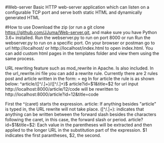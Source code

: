 #Web-server
Basic HTTP web-server application which can listen on a configurable TCP port and serve both static HTML and dynamically generated HTML

#How to use
Download the zip (or run a git clone https://github.com/JJuma/Web-server.git, and make sure you have Python 3.6+ installed. Run the webserver.py to run on port 8000 or run Run the webserver.py to run on a specific port. On your browser or postman go to url http://localhost/ or http://localhost/index.html to open index.html.
You can add custom html pages in the templates folder and view them using the same process.

URL rewriting feature such as mod_rewrite in Apache. Is also included.
In the url_rewrite.ini file you can add a rewrite rule.
Currently there are 2 rules post and article written in the form:
<name> = <url regex> <result>
eg In for article the rule is as shown below:
^article/([^/.]+)/([^/.]+)$ article?id=$1&title=$2
for url input http://localhost:8000/article/12/code will be rewritten to http://localhost:8000/article?id=12&title=code
  
First the ^(caret) starts the expression.
article: If anything besides "article" is typed in, the URL rewrite will not take place.
([^/.]+): indicates that anything can be written between the forward slash besides the characters following the caret, in this case, the forward slash or period. 
article?id=$1&title=$2: Each value in the parentheses will be extracted and then applied to the longer URL in the substitution part of the expression. $1 indicates the first       parantheses, $2, the second. 
